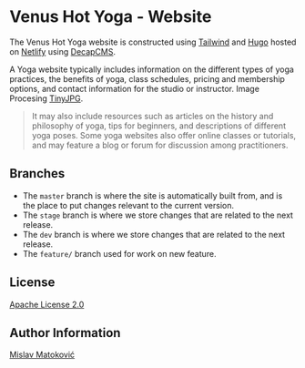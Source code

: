 # Venus Hot Yoga - Website

The Venus Hot Yoga website is constructed using [Tailwind](https://tailwindcss.com/) and [Hugo](https://gohugo.io/) hosted on [Netlify](https://www.netlify.com/) using [DecapCMS](https://decapcms.org/).

A Yoga website typically includes information on the different types of yoga practices, the benefits of yoga, class schedules, pricing and membership options, and contact information for the studio or instructor. Image Procesing [TinyJPG](https://tinyjpg.com/).

> It may also include resources such as articles on the history and philosophy of yoga, tips for beginners, and descriptions of different yoga poses. Some yoga websites also offer online classes or tutorials, and may feature a blog or forum for discussion among practitioners.

## Branches

* The `master` branch is where the site is automatically built from, and is the place to put changes relevant to the current version.
* The `stage` branch is where we store changes that are related to the next release.
* The `dev` branch is where we store changes that are related to the next release.
* The `feature/` branch used for work on new feature.

## License

[Apache License 2.0](LICENSE)

## Author Information

[Mislav Matoković](https://github.com/mmatokovic)